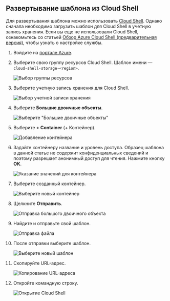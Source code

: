 ## <a name="deploy-template-from-cloud-shell"></a>Развертывание шаблона из Cloud Shell

Для развертывания шаблона можно использовать [Cloud Shell](../articles/cloud-shell/overview.md). Однако сначала необходимо загрузить шаблон для Cloud Shell в учетную запись хранения. Если вы еще не использовали Cloud Shell, ознакомьтесь со статьей [Обзор Azure Cloud Shell (предварительная версия)](../articles/cloud-shell/overview.md), чтобы узнать о настройке службы.

1. Войдите на [портале Azure](https://portal.azure.com).

1. Выберите свою группу ресурсов Cloud Shell. Шаблон имени — `cloud-shell-storage-<region>`.

   ![Выбор группы ресурсов](./media/resource-manager-cloud-shell-deploy/select-cs-resource-group.png)

1. Выберите учетную запись хранения для Cloud Shell.

   ![Выбор учетной записи хранения](./media/resource-manager-cloud-shell-deploy/select-storage.png)

1. Выберите **Большие двоичные объекты**.

   ![Выберите "Большие двоичные объекты"](./media/resource-manager-cloud-shell-deploy/select-blobs.png)

1. Выберите **+ Container** (+ Контейнер).

   ![Добавление контейнера](./media/resource-manager-cloud-shell-deploy/add-container.png)

1. Задайте контейнеру название и уровень доступа. Образец шаблона в данной статье не содержит конфиденциальных сведений и поэтому разрешает анонимный доступ для чтения. Нажмите кнопку **ОК**.

   ![Указание значений для контейнера](./media/resource-manager-cloud-shell-deploy/provide-container-values.png)

1. Выберите созданный контейнер.

   ![Выберите новый контейнер](./media/resource-manager-cloud-shell-deploy/select-container.png)

1. Щелкните **Отправить**.

   ![Отправка большого двоичного объекта](./media/resource-manager-cloud-shell-deploy/upload-blob.png)

1. Найдите и отправьте свой шаблон.

   ![Отправка файла](./media/resource-manager-cloud-shell-deploy/find-and-upload-template.png)

1. После отправки выберите шаблон.

   ![Выберите новый шаблон](./media/resource-manager-cloud-shell-deploy/select-new-template.png)

1. Скопируйте URL-адрес.

   ![Копирование URL-адреса](./media/resource-manager-cloud-shell-deploy/copy-url.png)

1. Откройте командную строку.

   ![Открытие Cloud Shell](./media/resource-manager-cloud-shell-deploy/start-cloud-shell.png)
